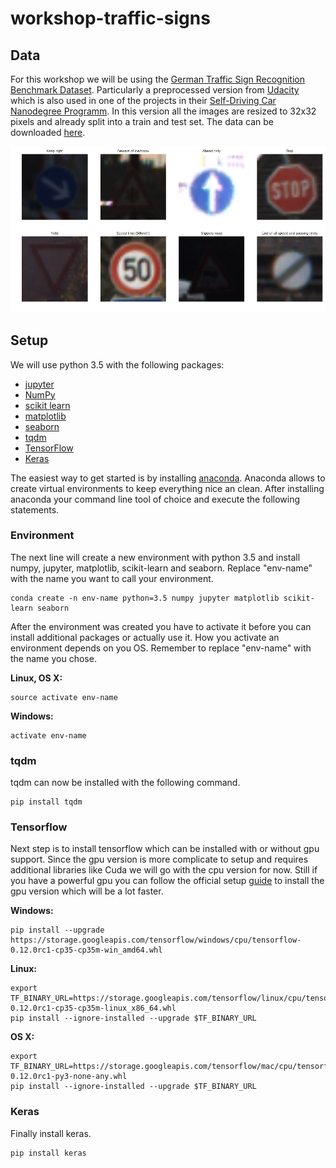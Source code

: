 # workshop-traffic-signs

## Data
For this workshop we will be using the [German Traffic Sign Recognition Benchmark Dataset](http://benchmark.ini.rub.de/?section=gtsrb&subsection=news). Particularly a preprocessed version from [Udacity](https://www.udacity.com/) which is also used in one of the projects in their [Self-Driving Car Nanodegree Programm](https://www.udacity.com/course/self-driving-car-engineer-nanodegree--nd013). In this version all the images are resized to 32x32 pixels and already split into a train and test set. The data can be downloaded [here](https://drive.google.com/open?id=0B02X9kiSe3GBamlKYndVMi1raGM).

![Sample traffix signs](images/signs.png)

## Setup

We will use python 3.5 with the following packages:

- [jupyter](http://jupyter.org/)
- [NumPy](http://www.numpy.org/)
- [scikit learn](http://scikit-learn.org/stable/)
- [matplotlib](http://matplotlib.org/)
- [seaborn](http://seaborn.pydata.org/)
- [tqdm](https://pypi.python.org/pypi/tqdm)
- [TensorFlow](http://tensorflow.org)
- [Keras](https://keras.io/)

The easiest way to get started is by installing [anaconda](https://www.continuum.io/downloads). Anaconda allows to create virtual environments to keep everything nice an clean. After installing anaconda your command line tool of choice and execute the following statements.

### Environment

The next line will create a new environment with python 3.5 and install numpy, jupyter, matplotlib, scikit-learn and seaborn. Replace "env-name" with the name you want to call your environment.

```
conda create -n env-name python=3.5 numpy jupyter matplotlib scikit-learn seaborn
```

After the environment was created you have to activate it before you can install additional packages or actually use it. How you activate an environment depends on you OS. Remember to replace "env-name" with the name you chose.

**Linux, OS X:**
```
source activate env-name
```

**Windows:**
```
activate env-name
```


### tqdm
tqdm can now be installed with the following command.
```
pip install tqdm
```

### Tensorflow

Next step is to install tensorflow which can be installed with or without gpu support. Since the gpu version is more complicate to setup and requires additional libraries like Cuda we will go with the cpu version for now. Still if you have a powerful gpu you can follow the official setup [guide](https://www.tensorflow.org/get_started/os_setup) to install the gpu version which will be a lot faster. 


**Windows:**
```
pip install --upgrade https://storage.googleapis.com/tensorflow/windows/cpu/tensorflow-0.12.0rc1-cp35-cp35m-win_amd64.whl
```

**Linux:**
```
export TF_BINARY_URL=https://storage.googleapis.com/tensorflow/linux/cpu/tensorflow-0.12.0rc1-cp35-cp35m-linux_x86_64.whl
pip install --ignore-installed --upgrade $TF_BINARY_URL
```

**OS X:**
```
export TF_BINARY_URL=https://storage.googleapis.com/tensorflow/mac/cpu/tensorflow-0.12.0rc1-py3-none-any.whl
pip install --ignore-installed --upgrade $TF_BINARY_URL
```

### Keras

Finally install keras.
```
pip install keras
```
